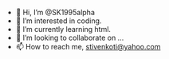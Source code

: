 - 👋 Hi, I’m @SK1995alpha
- 👀 I’m interested in coding. 
- 🌱 I’m currently learning html.
- 💞️ I’m looking to collaborate on ...
- 📫 How to reach me, stivenkoti@yahoo.com

<!---
SK1995alpha/SK1995alpha is a ✨ special ✨ repository because its `README.md` (this file) appears on your GitHub profile.
You can click the Preview link to take a look at your changes.
--->
